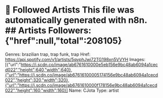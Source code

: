 # 🎵 Followed Artists  This file was automatically generated with n8n.  ## Artists  Followers: {"href":null,"total":208105}
Genres: brazilian trap, trap funk, trap
Href: https://api.spotify.com/v1/artists/5qvphJwi72TG198xn5VVYH
Images: [{"url":"https://i.scdn.co/image/ab6761610000e5eb156e9bc48ab6094a1cecd022","height":640,"width":640},{"url":"https://i.scdn.co/image/ab67616100005174156e9bc48ab6094a1cecd022","height":320,"width":320},{"url":"https://i.scdn.co/image/ab6761610000f178156e9bc48ab6094a1cecd022","height":160,"width":160}]
Name: CJota
Type: artist